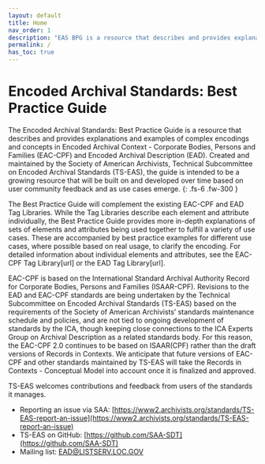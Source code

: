 ```yaml
---
layout: default
title: Home
nav_order: 1
description: "EAS BPG is a resource that describes and provides explanations and examples of complex encodings and concepts in Encoded Archival Context - Corporate Bodies, Persons and Families (EAC-CPF) and Encoded Archival Description (EAD)"
permalink: /
has_toc: true
---
```


# Encoded Archival Standards: Best Practice Guide

The Encoded Archival Standards: Best Practice Guide is a resource that describes and provides explanations and examples of complex encodings and concepts in Encoded Archival Context - Corporate Bodies, Persons and Families (EAC-CPF) and Encoded Archival Description (EAD). Created and maintained by the Society of American Archivists, Technical Subcommittee on Encoded Archival Standards (TS-EAS), the guide is intended to be a growing resource that will be built on and developed over time based on user community feedback and as use cases emerge.
{: .fs-6 .fw-300 }

The Best Practice Guide will complement the existing EAC-CPF and EAD Tag Libraries. While the Tag Libraries describe each element and attribute individually, the Best Practice Guide provides more in-depth explanations of sets of elements and attributes being used together to fulfill a variety of use cases. These are accompanied by best practice examples for different use cases, where possible based on real usage, to clarify the encoding. For detailed information about individual elements and attributes, see the EAC-CPF Tag Library[url] or the EAD Tag Library[url].

EAC-CPF is based on the International Standard Archival Authority Record for Corporate Bodies, Persons and Families (ISAAR-CPF). Revisions to the EAD and EAC-CPF standards are being undertaken by the Technical Subcommittee on Encoded Archival Standards (TS-EAS) based on the requirements of the Society of American Archivists’ standards maintenance schedule and policies, and are not tied to ongoing development of standards by the ICA, though keeping close connections to the ICA Experts Group on Archival Description as a related standards body. For this reason, the EAC-CPF 2.0 continues to be based on ISAAR(CPF) rather than the draft versions of Records in Contexts. We anticipate that future versions of EAC-CPF and other standards maintained by TS-EAS will take the Records in Contexts - Conceptual Model into account once it is finalized and approved.
 
TS-EAS welcomes contributions and feedback from users of the standards it manages. 
* Reporting an issue via SAA: [https://www2.archivists.org/standards/TS-EAS-report-an-issue](https://www2.archivists.org/standards/TS-EAS-report-an-issue)
* TS-EAS on GitHub: [https://github.com/SAA-SDT](https://github.com/SAA-SDT)
* Mailing list: [EAD@LISTSERV.LOC.GOV](mailto:EAD@LISTSERV.LOC.GOV)
